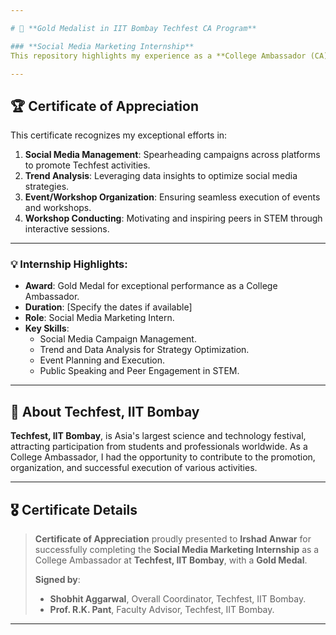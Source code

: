 ```yaml
---

# 🥇 **Gold Medalist in IIT Bombay Techfest CA Program**  

### **Social Media Marketing Internship**  
This repository highlights my experience as a **College Ambassador (CA)** for **Techfest, IIT Bombay**, where I successfully completed the **Social Media Marketing Internship** and was awarded a **Gold Medal** for outstanding contributions.  

---
```


## 🏆 **Certificate of Appreciation**  
This certificate recognizes my exceptional efforts in:  
1. **Social Media Management**: Spearheading campaigns across platforms to promote Techfest activities.  
2. **Trend Analysis**: Leveraging data insights to optimize social media strategies.  
3. **Event/Workshop Organization**: Ensuring seamless execution of events and workshops.  
4. **Workshop Conducting**: Motivating and inspiring peers in STEM through interactive sessions.  

---

### 💡 Internship Highlights:  
- **Award**: Gold Medal for exceptional performance as a College Ambassador.  
- **Duration**: [Specify the dates if available]  
- **Role**: Social Media Marketing Intern.  
- **Key Skills**:  
  - Social Media Campaign Management.  
  - Trend and Data Analysis for Strategy Optimization.  
  - Event Planning and Execution.  
  - Public Speaking and Peer Engagement in STEM.  

---

## 🏢 About Techfest, IIT Bombay  
**Techfest, IIT Bombay**, is Asia's largest science and technology festival, attracting participation from students and professionals worldwide. As a College Ambassador, I had the opportunity to contribute to the promotion, organization, and successful execution of various activities.  

---

## 🎖 Certificate Details  
> **Certificate of Appreciation** proudly presented to **Irshad Anwar** for successfully completing the **Social Media Marketing Internship** as a College Ambassador at **Techfest, IIT Bombay**, with a **Gold Medal**.  
>   
> **Signed by**:  
> - **Shobhit Aggarwal**, Overall Coordinator, Techfest, IIT Bombay.  
> - **Prof. R.K. Pant**, Faculty Advisor, Techfest, IIT Bombay.  

---
